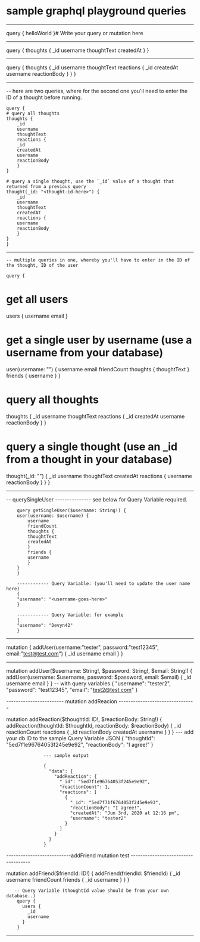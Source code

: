 # sample graphql playground queries

---------------------------------------------------------------------------
query {
  helloWorld
}# Write your query or mutation here

---------------------------------------------------------------------------
query {
  thoughts {
    _id
    username
    thoughtText
    createdAt
  }
}

---------------------------------------------------------------------------
query {
  thoughts {
    _id
    username
    thoughtText
    reactions {
      _id
      createdAt
      username
      reactionBody
    }
  }
}

---------------------------------------------------------------------------
-- here are two queries, where for the second one you'll need to enter the ID of a thought before running.

    query {
    # query all thoughts
    thoughts {
        _id
        username
        thoughtText
        reactions {
        _id
        createdAt
        username
        reactionBody
        }
    }

    # query a single thought, use the `_id` value of a thought that returned from a previous query
    thought(_id: "<thought-id-here>") {
        _id
        username
        thoughtText
        createdAt
        reactions {
        username
        reactionBody
        }
    }
    }

---------------------------------------------------------------------------
    -- multiple queries in one, whereby you'll have to enter in the ID of the thought, ID of the user

    query {
  # get all users
  users {
    username
    email
  }

  # get a single user by username (use a username from your database)
  user(username: "<username-goes-here>") {
    username
    email
    friendCount
    thoughts {
      thoughtText
    }
    friends {
      username
    }
  }

  # query all thoughts
  thoughts {
    _id
    username
    thoughtText
    reactions {
      _id
      createdAt
      username
      reactionBody
    }
  }

  # query a single thought (use an _id from a thought in your database)
  thought(_id: "<thought-id-here>") {
    _id
    username
    thoughtText
    createdAt
    reactions {
      username
      reactionBody
    }
  }
}

---------------------------------------------------------------------------

-- querySingleUser --------------- see below for Query Variable required.

        query getSingleUser($username: String!) {
        user(username: $username) {
            username
            friendCount
            thoughts {
            thoughtText
            createdAt
            }
            friends {
            username
            }
        }
        }

        ------------ Query Variable: (you'll need to update the user name here)
        {
        "username": "<username-goes-here>"
        }

        ------------ Query Variable: for example
        {
        "username": "Devyn42"
        }

---------------------------------------------------------------------------

mutation {
  addUser(username:"tester", password:"test12345", email:"test@test.com") {
    _id
    username
    email
  }
}

---------------------------------------------------------------------------



mutation addUser($username: String!, $password: String!, $email: String!) {
  addUser(username: $username, password: $password, email: $email) {
    _id
    username
    email
  }
}
    -- with query variables
    {
      "username": "tester2",
      "password": "test12345",
      "email": "test2@test.com"
    }



------------------------ mutation addReacion --------------------------------

mutation addReaction($thoughtId: ID!, $reactionBody: String!) {
  addReaction(thoughtId: $thoughtId, reactionBody: $reactionBody) {
    _id
    reactionCount
    reactions {
      _id
      reactionBody
      createdAt
      username
    }
  }
}
      --- add your db ID to the sample Query Variable JSON
        {
          "thoughtId": "5ed7f1e96764053f245e9e92",
          "reactionBody": "I agree!"
        }


                  --- sample output

                  {
                    "data": {
                      "addReaction": {
                        "_id": "5ed7f1e96764053f245e9e92",
                        "reactionCount": 1,
                        "reactions": [
                          {
                            "_id": "5ed7f71f6764053f245e9e93",
                            "reactionBody": "I agree!",
                            "createdAt": "Jun 3rd, 2020 at 12:16 pm",
                            "username": "tester2"
                          }
                        ]
                      }
                    }
                  }

---------------------------addFriend mutation test ------------------------------------

mutation addFriend($friendId: ID!) {
  addFriend(friendId: $friendId) {
    _id
    username
    friendCount
    friends {
      _id
      username
    }
  }
}

       -- Query Variable (thoughtId value should be from your own database..)
        query {
          users {
            _id
            username
          }
        }

--------------------------------------------------------------------------------
